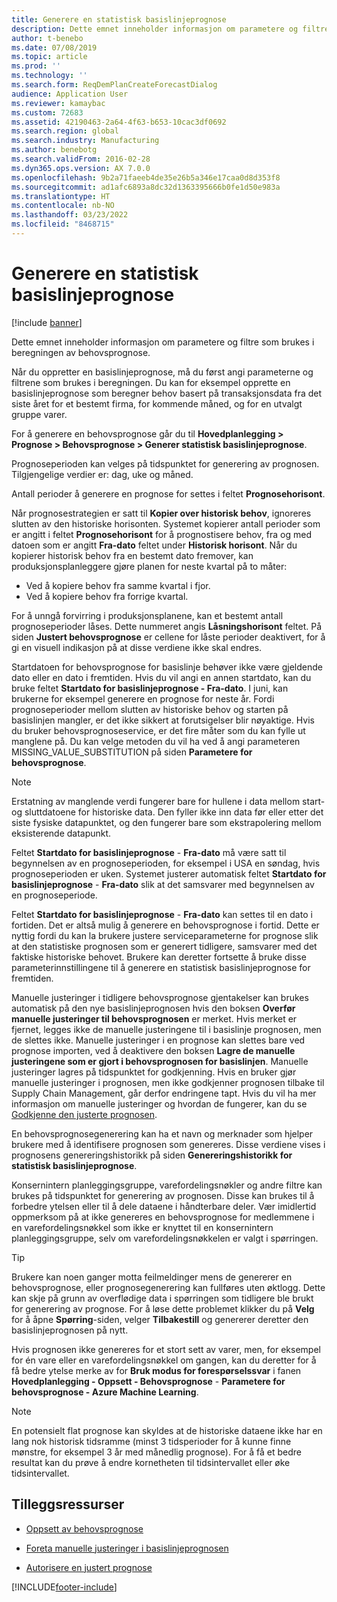 ```yaml
---
title: Generere en statistisk basislinjeprognose
description: Dette emnet inneholder informasjon om parametere og filtre som brukes i beregningen av behovsprognose.
author: t-benebo
ms.date: 07/08/2019
ms.topic: article
ms.prod: ''
ms.technology: ''
ms.search.form: ReqDemPlanCreateForecastDialog
audience: Application User
ms.reviewer: kamaybac
ms.custom: 72683
ms.assetid: 42190463-2a64-4f63-b653-10cac3df0692
ms.search.region: global
ms.search.industry: Manufacturing
ms.author: benebotg
ms.search.validFrom: 2016-02-28
ms.dyn365.ops.version: AX 7.0.0
ms.openlocfilehash: 9b2a71faeeb4de35e26b5a346e17caa0d8d353f8
ms.sourcegitcommit: ad1afc6893a8dc32d1363395666b0fe1d50e983a
ms.translationtype: HT
ms.contentlocale: nb-NO
ms.lasthandoff: 03/23/2022
ms.locfileid: "8468715"
---
```

# <a name="generate-a-statistical-baseline-forecast"></a>Generere en statistisk basislinjeprognose

[!include [banner](../includes/banner.md)]

Dette emnet inneholder informasjon om parametere og filtre som brukes i beregningen av behovsprognose. 

Når du oppretter en basislinjeprognose, må du først angi parameterne og filtrene som brukes i beregningen. Du kan for eksempel opprette en basislinjeprognose som beregner behov basert på transaksjonsdata fra det siste året for et bestemt firma, for kommende måned, og for en utvalgt gruppe varer. 

For å generere en behovsprognose går du til **Hovedplanlegging &gt; Prognose &gt; Behovsprognose &gt; Generer statistisk basislinjeprognose**. 

Prognoseperioden kan velges på tidspunktet for generering av prognosen. Tilgjengelige verdier er: dag, uke og måned. 

Antall perioder å generere en prognose for settes i feltet **Prognosehorisont**. 

Når prognosestrategien er satt til **Kopier over historisk behov**, ignoreres slutten av den historiske horisonten. Systemet kopierer antall perioder som er angitt i feltet **Prognosehorisont** for å prognostisere behov, fra og med datoen som er angitt **Fra-dato** feltet under **Historisk horisont**. Når du kopierer historisk behov fra en bestemt dato fremover, kan produksjonsplanleggere gjøre planen for neste kvartal på to måter:

-   Ved å kopiere behov fra samme kvartal i fjor.
-   Ved å kopiere behov fra forrige kvartal.

For å unngå forvirring i produksjonsplanene, kan et bestemt antall prognoseperioder låses. Dette nummeret angis **Låsningshorisont** feltet. På siden **Justert behovsprognose** er cellene for låste perioder deaktivert, for å gi en visuell indikasjon på at disse verdiene ikke skal endres. 

Startdatoen for behovsprognose for basislinje behøver ikke være gjeldende dato eller en dato i fremtiden. Hvis du vil angi en annen startdato, kan du bruke feltet **Startdato for basislinjeprognose - Fra-dato**. I juni, kan brukerne for eksempel generere en prognose for neste år. Fordi prognoseperioder mellom slutten av historiske behov og starten på basislinjen mangler, er det ikke sikkert at forutsigelser blir nøyaktige. Hvis du bruker behovsprognoseservice, er det fire måter som du kan fylle ut manglene på. Du kan velge metoden du vil ha ved å angi parameteren MISSING\_VALUE\_SUBSTITUTION på siden **Parametere for behovsprognose**. 

> [!NOTE]
> Erstatning av manglende verdi fungerer bare for hullene i data mellom start- og sluttdatoene for historiske data. Den fyller ikke inn data før eller etter det siste fysiske datapunktet, og den fungerer bare som ekstrapolering mellom eksisterende datapunkt. 

Feltet **Startdato for basislinjeprognose** - **Fra-dato** må være satt til begynnelsen av en prognoseperioden, for eksempel i USA en søndag, hvis prognoseperioden er uken. Systemet justerer automatisk feltet **Startdato for basislinjeprognose** - **Fra-dato** slik at det samsvarer med begynnelsen av en prognoseperiode. 

Feltet **Startdato for basislinjeprognose** - **Fra-dato** kan settes til en dato i fortiden. Det er altså mulig å generere en behovsprognose i fortid. Dette er nyttig fordi du kan la brukere justere serviceparameterne for prognose slik at den statistiske prognosen som er generert tidligere, samsvarer med det faktiske historiske behovet. Brukere kan deretter fortsette å bruke disse parameterinnstillingene til å generere en statistisk basislinjeprognose for fremtiden. 

Manuelle justeringer i tidligere behovsprognose gjentakelser kan brukes automatisk på den nye basislinjeprognosen hvis den boksen **Overfør manuelle justeringer til behovsprognosen** er merket. Hvis merket er fjernet, legges ikke de manuelle justeringene til i basislinje prognosen, men de slettes ikke. Manuelle justeringer i en prognose kan slettes bare ved prognose importen, ved å deaktivere den boksen **Lagre de manuelle justeringene som er gjort i behovsprognosen for basislinjen**. Manuelle justeringer lagres på tidspunktet for godkjenning. Hvis en bruker gjør manuelle justeringer i prognosen, men ikke godkjenner prognosen tilbake til Supply Chain Management, går derfor endringene tapt. Hvis du vil ha mer informasjon om manuelle justeringer og hvordan de fungerer, kan du se [Godkjenne den justerte prognosen](authorize-adjusted-forecast.md). 

En behovsprognosegenerering kan ha et navn og merknader som hjelper brukere med å identifisere prognosen som genereres. Disse verdiene vises i prognosens genereringshistorikk på siden **Genereringshistorikk for statistisk basislinjeprognose**. 

Konsernintern planleggingsgruppe, varefordelingsnøkler og andre filtre kan brukes på tidspunktet for generering av prognosen. Disse kan brukes til å forbedre ytelsen eller til å dele dataene i håndterbare deler. Vær imidlertid oppmerksom på at ikke genereres en behovsprognose for medlemmene i en varefordelingsnøkkel som ikke er knyttet til en konsernintern planleggingsgruppe, selv om varefordelingsnøkkelen er valgt i spørringen. 

> [!TIP]
> Brukere kan noen ganger motta feilmeldinger mens de genererer en behovsprognose, eller prognosegenerering kan fullføres uten øktlogg. Dette kan skje på grunn av overflødige data i spørringen som tidligere ble brukt for generering av prognose. For å løse dette problemet klikker du på **Velg** for å åpne **Spørring**-siden, velger **Tilbakestill** og genererer deretter den basislinjeprognosen på nytt. 

Hvis prognosen ikke genereres for et stort sett av varer, men, for eksempel for én vare eller en varefordelingsnøkkel om gangen, kan du deretter for å få bedre ytelse merke av for **Bruk modus for forespørselssvar** i fanen **Hovedplanlegging - Oppsett - Behovsprognose** - **Parametere for behovsprognose - Azure Machine Learning**.

> [!NOTE]
> En potensielt flat prognose kan skyldes at de historiske dataene ikke har en lang nok historisk tidsramme (minst 3 tidsperioder for å kunne finne mønstre, for eksempel 3 år med månedlig prognose). For å få et bedre resultat kan du prøve å endre kornetheten til tidsintervallet eller øke tidsintervallet.

## <a name="additional-resources"></a>Tilleggsressurser

- [Oppsett av behovsprognose](demand-forecasting-setup.md)

- [Foreta manuelle justeringer i basislinjeprognosen](manual-adjustments-baseline-forecast.md)

- [Autorisere en justert prognose](authorize-adjusted-forecast.md)


[!INCLUDE[footer-include](../../includes/footer-banner.md)]